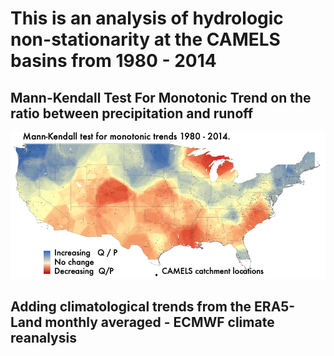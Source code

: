 # This is an analysis of hydrologic non-stationarity at the CAMELS basins from 1980 - 2014
## Mann-Kendall Test For Monotonic Trend on the ratio between precipitation and runoff
![MK](maps/mk.png)

## Adding climatological trends from the ERA5-Land monthly averaged - ECMWF climate reanalysis
